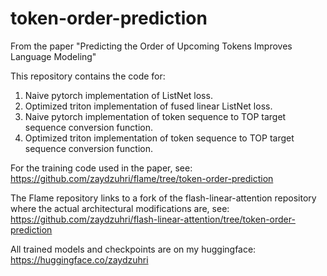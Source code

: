 # token-order-prediction
From the paper "Predicting the Order of Upcoming Tokens Improves Language Modeling"

This repository contains the code for:
1. Naive pytorch implementation of ListNet loss.
2. Optimized triton implementation of fused linear ListNet loss.
3. Naive pytorch implementation of token sequence to TOP target sequence conversion function.
4. Optimized triton implementation of token sequence to TOP target sequence conversion function.

For the training code used in the paper, see: https://github.com/zaydzuhri/flame/tree/token-order-prediction

The Flame repository links to a fork of the flash-linear-attention repository where the actual architectural modifications are, see: https://github.com/zaydzuhri/flash-linear-attention/tree/token-order-prediction

All trained models and checkpoints are on my huggingface: https://huggingface.co/zaydzuhri 
